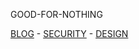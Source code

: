 GOOD-FOR-NOTHING

[BLOG](https://member.acm.org/~rhymeq) - [SECURITY](https://hackerone.com/iepn) - [DESIGN](https://www.behance.net/1ui)